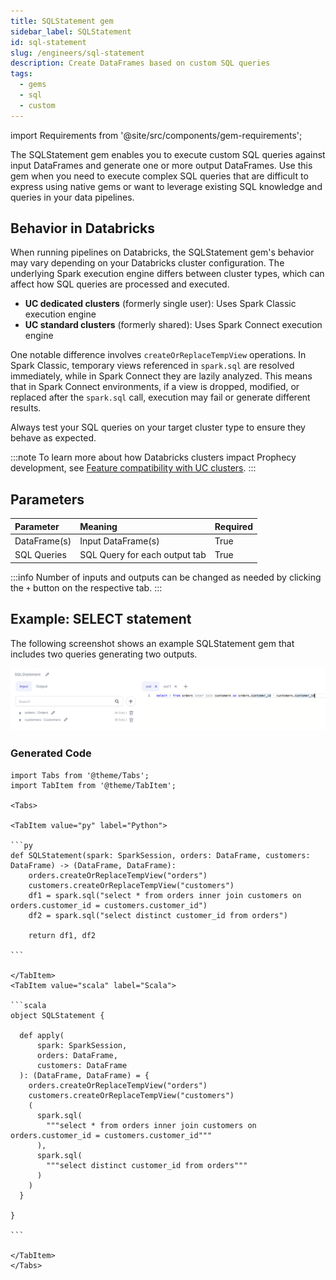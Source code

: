 ```yaml
---
title: SQLStatement gem
sidebar_label: SQLStatement
id: sql-statement
slug: /engineers/sql-statement
description: Create DataFrames based on custom SQL queries
tags:
  - gems
  - sql
  - custom
---
```


import Requirements from '@site/src/components/gem-requirements';

<Requirements
  python_package_name=""
  python_package_version=""
  scala_package_name=""
  scala_package_version=""
  scala_lib=""
  python_lib=""
  uc_single="14.3+"
  uc_shared="14.3+"
  livy="3.0.1+"
/>

The SQLStatement gem enables you to execute custom SQL queries against input DataFrames and generate one or more output DataFrames. Use this gem when you need to execute complex SQL queries that are difficult to express using native gems or want to leverage existing SQL knowledge and queries in your data pipelines.

## Behavior in Databricks

When running pipelines on Databricks, the SQLStatement gem's behavior may vary depending on your Databricks cluster configuration. The underlying Spark execution engine differs between cluster types, which can affect how SQL queries are processed and executed.

- **UC dedicated clusters** (formerly single user): Uses Spark Classic execution engine
- **UC standard clusters** (formerly shared): Uses Spark Connect execution engine

One notable difference involves `createOrReplaceTempView` operations. In Spark Classic, temporary views referenced in `spark.sql` are resolved immediately, while in Spark Connect they are lazily analyzed. This means that in Spark Connect environments, if a view is dropped, modified, or replaced after the `spark.sql` call, execution may fail or generate different results.

Always test your SQL queries on your target cluster type to ensure they behave as expected.

:::note
To learn more about how Databricks clusters impact Prophecy development, see [Feature compatibility with UC clusters](/enterprise/fabrics/Spark-fabrics/databricks/ucshared).
:::

## Parameters

| Parameter    | Meaning                       | Required |
| :----------- | :---------------------------- | :------- |
| DataFrame(s) | Input DataFrame(s)            | True     |
| SQL Queries  | SQL Query for each output tab | True     |

:::info
Number of inputs and outputs can be changed as needed by clicking the `+` button on the respective tab.
:::

## Example: SELECT statement

The following screenshot shows an example SQLStatement gem that includes two queries generating two outputs.

![SQL example 1](./img/sqlstatement_eg_1.png)

### Generated Code

````mdx-code-block
import Tabs from '@theme/Tabs';
import TabItem from '@theme/TabItem';

<Tabs>

<TabItem value="py" label="Python">

```py
def SQLStatement(spark: SparkSession, orders: DataFrame, customers: DataFrame) -> (DataFrame, DataFrame):
    orders.createOrReplaceTempView("orders")
    customers.createOrReplaceTempView("customers")
    df1 = spark.sql("select * from orders inner join customers on orders.customer_id = customers.customer_id")
    df2 = spark.sql("select distinct customer_id from orders")

    return df1, df2

```

</TabItem>
<TabItem value="scala" label="Scala">

```scala
object SQLStatement {

  def apply(
      spark: SparkSession,
      orders: DataFrame,
      customers: DataFrame
  ): (DataFrame, DataFrame) = {
    orders.createOrReplaceTempView("orders")
    customers.createOrReplaceTempView("customers")
    (
      spark.sql(
        """select * from orders inner join customers on orders.customer_id = customers.customer_id"""
      ),
      spark.sql(
        """select distinct customer_id from orders"""
      )
    )
  }

}

```

</TabItem>
</Tabs>

````
